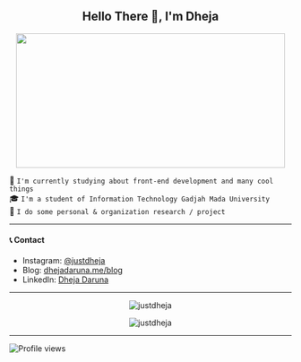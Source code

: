 <h2 align="center">Hello There 👋, I'm Dheja</h1>

<div align="center">
<img src="https://media.giphy.com/media/Nx0rz3jtxtEre/giphy.gif" width="480" height="240" frameBorder="0" class="giphy-embed" />
</div>


👀 `I'm currently studying about front-end development and many cool things`  
🎓 `I'm a student of Information Technology Gadjah Mada University`  
🔬 `I do some personal & organization research / project`

___

#### 📞 Contact

* Instagram: [@justdheja](https://instagram.com/justdheja)
* Blog: [dhejadaruna.me/blog](https://dhejadaruna.me/blog)
* LinkedIn: [Dheja Daruna](https://linkedin.com/in/dheja-daruna/)

___


<p align="center">
  <img src="https://github-readme-stats.vercel.app/api?username=justdheja&show_icons=true&&bg_color=DEG,0f0c29,302b63,24243e&text_color=fff&title_color=fff&layout=compact&hide_border=true" alt="justdheja" />
</p>
<p align="center">
  <img src="https://github-readme-stats.vercel.app/api/top-langs/?username=justdheja&hide=css,html&bg_color=DEG,0f0c29,302b63,24243e&text_color=fff&title_color=fff&layout=compact&hide_border=true" alt="justdheja" />
</p>

___
![Profile views](https://gpvc.arturio.dev/justdheja)

